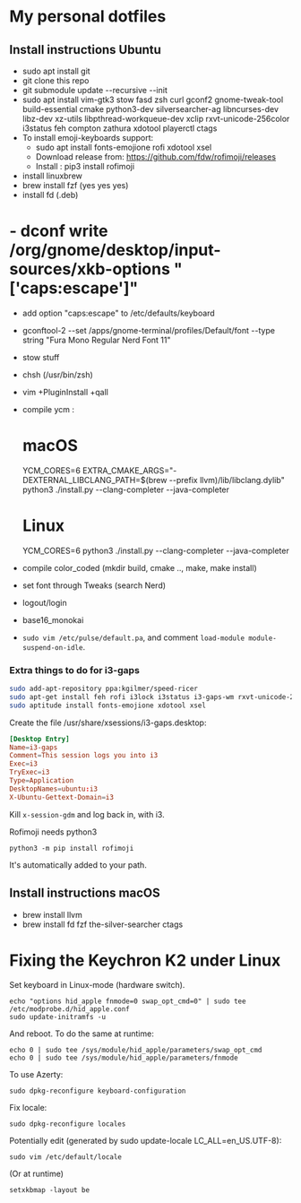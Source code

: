 # My personal dotfiles

## Install instructions Ubuntu

 - sudo apt install git
 - git clone this repo
 - git submodule update --recursive --init
 - sudo apt install vim-gtk3 stow fasd zsh curl gconf2 gnome-tweak-tool build-essential cmake python3-dev silversearcher-ag libncurses-dev libz-dev xz-utils libpthread-workqueue-dev xclip rxvt-unicode-256color i3status feh compton zathura xdotool playerctl ctags
 - To install emoji-keyboards support:
   - sudo apt install fonts-emojione rofi xdotool xsel
   - Download release from: https://github.com/fdw/rofimoji/releases
   - Install : pip3 install rofimoji
 - install linuxbrew
 - brew install fzf (yes yes yes)
 - install fd (.deb)
 # - dconf write /org/gnome/desktop/input-sources/xkb-options "['caps:escape']"
 - add option "caps:escape" to /etc/defaults/keyboard
 - gconftool-2 --set /apps/gnome-terminal/profiles/Default/font --type string "Fura Mono Regular Nerd Font 11"
 - stow stuff
 - chsh (/usr/bin/zsh)
 - vim +PluginInstall +qall
 - compile ycm :
 
      # macOS
      YCM_CORES=6 EXTRA_CMAKE_ARGS="-DEXTERNAL_LIBCLANG_PATH=$(brew --prefix llvm)/lib/libclang.dylib" python3 ./install.py --clang-completer --java-completer

      # Linux
      YCM_CORES=6 python3 ./install.py --clang-completer --java-completer

 - compile color_coded (mkdir build, cmake .., make, make install)
 - set font through Tweaks (search Nerd)
 - logout/login
 - base16_monokai
 - `sudo vim /etc/pulse/default.pa`, and comment `load-module module-suspend-on-idle`.

### Extra things to do for i3-gaps

```sh
sudo add-apt-repository ppa:kgilmer/speed-ricer
sudo apt-get install feh rofi i3lock i3status i3-gaps-wm rxvt-unicode-256color compton pywal
sudo aptitude install fonts-emojione xdotool xsel
```

Create the file /usr/share/xsessions/i3-gaps.desktop:
```conf
[Desktop Entry]
Name=i3-gaps
Comment=This session logs you into i3
Exec=i3
TryExec=i3
Type=Application
DesktopNames=ubuntu:i3
X-Ubuntu-Gettext-Domain=i3
```

Kill `x-session-gdm` and log back in, with i3.

Rofimoji needs python3

    python3 -m pip install rofimoji

It's automatically added to your path.


## Install instructions macOS

 - brew install llvm
 - brew install fd fzf the-silver-searcher ctags

# Fixing the Keychron K2 under Linux

Set keyboard in Linux-mode (hardware switch).

    echo "options hid_apple fnmode=0 swap_opt_cmd=0" | sudo tee /etc/modprobe.d/hid_apple.conf
    sudo update-initramfs -u

And reboot. To do the same at runtime:

    echo 0 | sudo tee /sys/module/hid_apple/parameters/swap_opt_cmd
    echo 0 | sudo tee /sys/module/hid_apple/parameters/fnmode

To use Azerty:

    sudo dpkg-reconfigure keyboard-configuration

Fix locale:

    sudo dpkg-reconfigure locales

Potentially edit (generated by sudo update-locale LC_ALL=en_US.UTF-8):

    sudo vim /etc/default/locale

(Or at runtime)

    setxkbmap -layout be
